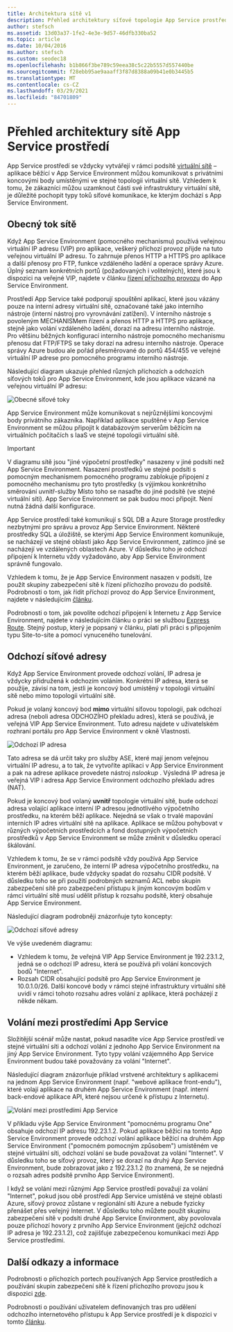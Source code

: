 ```yaml
---
title: Architektura sítě v1
description: Přehled architektury síťové topologie App Service prostředí. Tento dokument je k dispozici pouze pro zákazníky, kteří používají starší pomocného uživatele v1.
author: stefsch
ms.assetid: 13d03a37-1fe2-4e3e-9d57-46dfb330ba52
ms.topic: article
ms.date: 10/04/2016
ms.author: stefsch
ms.custom: seodec18
ms.openlocfilehash: b1b866f3be789c59eea38c5c22b5557d557440be
ms.sourcegitcommit: f28ebb95ae9aaaff3f87d8388a09b41e0b3445b5
ms.translationtype: MT
ms.contentlocale: cs-CZ
ms.lasthandoff: 03/29/2021
ms.locfileid: "84701809"
---
```

# <a name="network-architecture-overview-of-app-service-environments"></a>Přehled architektury sítě App Service prostředí
App Service prostředí se vždycky vytvářejí v rámci podsítě [virtuální sítě][virtualnetwork] – aplikace běžící v App Service Environment můžou komunikovat s privátními koncovými body umístěnými ve stejné topologii virtuální sítě.  Vzhledem k tomu, že zákazníci můžou uzamknout části své infrastruktury virtuální sítě, je důležité pochopit typy toků síťové komunikace, ke kterým dochází s App Service Environment.

## <a name="general-network-flow"></a>Obecný tok sítě
Když App Service Environment (pomocného mechanismu) používá veřejnou virtuální IP adresu (VIP) pro aplikace, veškerý příchozí provoz přijde na tuto veřejnou virtuální IP adresu.  To zahrnuje přenos HTTP a HTTPS pro aplikace a další přenosy pro FTP, funkce vzdáleného ladění a operace správy Azure.  Úplný seznam konkrétních portů (požadovaných i volitelných), které jsou k dispozici na veřejné VIP, najdete v článku [řízení příchozího provozu][controllinginboundtraffic] do App Service Environment. 

Prostředí App Service také podporují spouštění aplikací, které jsou vázány pouze na interní adresy virtuální sítě, označované také jako interního nástroje (interní nástroj pro vyrovnávání zatížení).  V interního nástroje s povoleným MECHANISMem řízení a přenos HTTP a HTTPS pro aplikace, stejně jako volání vzdáleného ladění, dorazí na adresu interního nástroje.  Pro většinu běžných konfigurací interního nástroje pomocného mechanismu přenosu dat FTP/FTPS se taky dorazí na adresu interního nástroje.  Operace správy Azure budou ale pořád přesměrované do portů 454/455 ve veřejné virtuální IP adrese pro pomocného programu interního nástroje.

Následující diagram ukazuje přehled různých příchozích a odchozích síťových toků pro App Service Environment, kde jsou aplikace vázané na veřejnou virtuální IP adresu:

![Obecné síťové toky][GeneralNetworkFlows]

App Service Environment může komunikovat s nejrůznějšími koncovými body privátního zákazníka.  Například aplikace spuštěné v App Service Environment se můžou připojit k databázovým serverům běžícím na virtuálních počítačích s IaaS ve stejné topologii virtuální sítě.

> [!IMPORTANT]
> V diagramu sítě jsou "jiné výpočetní prostředky" nasazeny v jiné podsíti než App Service Environment. Nasazení prostředků ve stejné podsíti s pomocným mechanismem pomocného programu zablokuje připojení z pomocného mechanismu pro tyto prostředky (s výjimkou konkrétního směrování uvnitř-služby Místo toho se nasaďte do jiné podsítě (ve stejné virtuální síti). App Service Environment se pak budou moci připojit. Není nutná žádná další konfigurace.
> 
> 

App Service prostředí také komunikují s SQL DB a Azure Storage prostředky nezbytnými pro správu a provoz App Service Environment.  Některé prostředky SQL a úložiště, se kterými App Service Environment komunikuje, se nacházejí ve stejné oblasti jako App Service Environment, zatímco jiné se nacházejí ve vzdálených oblastech Azure.  V důsledku toho je odchozí připojení k Internetu vždy vyžadováno, aby App Service Environment správně fungovalo. 

Vzhledem k tomu, že je App Service Environment nasazen v podsíti, lze použít skupiny zabezpečení sítě k řízení příchozího provozu do podsítě.  Podrobnosti o tom, jak řídit příchozí provoz do App Service Environment, najdete v následujícím [článku][controllinginboundtraffic].

Podrobnosti o tom, jak povolíte odchozí připojení k Internetu z App Service Environment, najdete v následujícím článku o práci se službou [Express Route][ExpressRoute].  Stejný postup, který je popsaný v článku, platí při práci s připojením typu Site-to-site a pomocí vynuceného tunelování.

## <a name="outbound-network-addresses"></a>Odchozí síťové adresy
Když App Service Environment provede odchozí volání, IP adresa je vždycky přidružená k odchozím voláním.  Konkrétní IP adresa, která se použije, závisí na tom, jestli je koncový bod umístěný v topologii virtuální sítě nebo mimo topologii virtuální sítě.

Pokud je volaný koncový bod **mimo** virtuální síťovou topologii, pak odchozí adresa (neboli adresa ODCHOZÍHO překladu adres), která se používá, je veřejná VIP App Service Environment.  Tuto adresu najdete v uživatelském rozhraní portálu pro App Service Environment v okně Vlastnosti.

![Odchozí IP adresa][OutboundIPAddress]

Tato adresa se dá určit taky pro služby ASE, které mají jenom veřejnou virtuální IP adresu, a to tak, že vytvoříte aplikaci v App Service Environment a pak na adrese aplikace provedete nástroj *nslookup* . Výsledná IP adresa je veřejná VIP i adresa App Service Environment odchozího překladu adres (NAT).

Pokud je koncový bod volaný **uvnitř** topologie virtuální sítě, bude odchozí adresa volající aplikace interní IP adresou jednotlivého výpočetního prostředku, na kterém běží aplikace.  Nejedná se však o trvalé mapování interních IP adres virtuální sítě na aplikace.  Aplikace se můžou pohybovat v různých výpočetních prostředcích a fond dostupných výpočetních prostředků v App Service Environment se může změnit v důsledku operací škálování.

Vzhledem k tomu, že se v rámci podsítě vždy používá App Service Environment, je zaručeno, že interní IP adresa výpočetního prostředku, na kterém běží aplikace, bude vždycky spadat do rozsahu CIDR podsítě.  V důsledku toho se při použití podrobných seznamů ACL nebo skupin zabezpečení sítě pro zabezpečení přístupu k jiným koncovým bodům v rámci virtuální sítě musí udělit přístup k rozsahu podsítě, který obsahuje App Service Environment.

Následující diagram podrobněji znázorňuje tyto koncepty:

![Odchozí síťové adresy][OutboundNetworkAddresses]

Ve výše uvedeném diagramu:

* Vzhledem k tomu, že veřejná VIP App Service Environment je 192.23.1.2, jedná se o odchozí IP adresu, která se používá při volání koncových bodů "Internet".
* Rozsah CIDR obsahující podsítě pro App Service Environment je 10.0.1.0/26.  Další koncové body v rámci stejné infrastruktury virtuální sítě uvidí v rámci tohoto rozsahu adres volání z aplikace, která pocházejí z někde někam.

## <a name="calls-between-app-service-environments"></a>Volání mezi prostředími App Service
Složitější scénář může nastat, pokud nasadíte více App Service prostředí ve stejné virtuální síti a odchozí volání z jednoho App Service Environment na jiný App Service Environment.  Tyto typy volání vzájemného App Service Environment budou také považovány za volání "Internet".

Následující diagram znázorňuje příklad vrstvené architektury s aplikacemi na jednom App Service Environment (např. "webové aplikace front-endu"), které volají aplikace na druhém App Service Environment (např. interní back-endové aplikace API, které nejsou určené k přístupu z Internetu). 

![Volání mezi prostředími App Service][CallsBetweenAppServiceEnvironments] 

V příkladu výše App Service Environment "pomocnému programu One" obsahuje odchozí IP adresu 192.23.1.2.  Pokud aplikace běžící na tomto App Service Environment provede odchozí volání aplikace běžící na druhém App Service Environment ("pomocném pomocným způsobem") umístěném ve stejné virtuální síti, odchozí volání se bude považovat za volání "Internet".  V důsledku toho se síťový provoz, který se dorazí na druhý App Service Environment, bude zobrazovat jako z 192.23.1.2 (to znamená, že se nejedná o rozsah adres podsítě prvního App Service Environment).

I když se volání mezi různými App Service prostředí považují za volání "Internet", pokud jsou obě prostředí App Service umístěná ve stejné oblasti Azure, síťový provoz zůstane v regionální síti Azure a nebude fyzicky přenášet přes veřejný Internet.  V důsledku toho můžete použít skupinu zabezpečení sítě v podsíti druhé App Service Environment, aby povolovala pouze příchozí hovory z prvního App Service Environment (jejichž odchozí IP adresa je 192.23.1.2), což zajišťuje zabezpečenou komunikaci mezi App Service prostředími.

## <a name="additional-links-and-information"></a>Další odkazy a informace
Podrobnosti o příchozích portech používaných App Service prostředích a používání skupin zabezpečení sítě k řízení příchozího provozu jsou k dispozici [zde][controllinginboundtraffic].

Podrobnosti o používání uživatelem definovaných tras pro udělení odchozího internetového přístupu k App Service prostředí je k dispozici v tomto [článku][ExpressRoute]. 

<!-- LINKS -->
[virtualnetwork]: https://azure.microsoft.com/services/virtual-network/
[controllinginboundtraffic]:  app-service-app-service-environment-control-inbound-traffic.md
[ExpressRoute]:  app-service-app-service-environment-network-configuration-expressroute.md

<!-- IMAGES -->
[GeneralNetworkFlows]: ./media/app-service-app-service-environment-network-architecture-overview/NetworkOverview-1.png
[OutboundIPAddress]: ./media/app-service-app-service-environment-network-architecture-overview/OutboundIPAddress-1.png
[OutboundNetworkAddresses]: ./media/app-service-app-service-environment-network-architecture-overview/OutboundNetworkAddresses-1.png
[CallsBetweenAppServiceEnvironments]: ./media/app-service-app-service-environment-network-architecture-overview/CallsBetweenEnvironments-1.png

